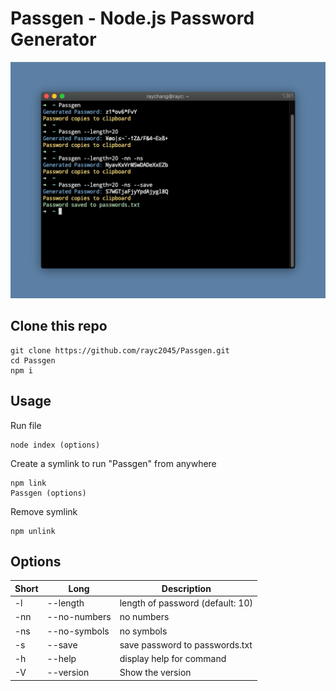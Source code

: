# Passgen - Node.js Password Generator

![Photo](https://raw.githubusercontent.com/rayc2045/Passgen/main/demo.png)

## Clone this repo
    git clone https://github.com/rayc2045/Passgen.git
    cd Passgen
    npm i

## Usage
Run file

    node index (options)

Create a symlink to run "Passgen" from anywhere

    npm link
    Passgen (options)

Remove symlink

    npm unlink

## Options
| Short | Long              | Description                      |
| ----- | ----------------- | -------------------------------- |
| -l    | --length <number> | length of password (default: 10) |
| -nn   | --no-numbers      | no numbers                       |
| -ns   | --no-symbols      | no symbols                       |
| -s    | --save            | save password to passwords.txt   |
| -h    | --help            | display help for command         |
| -V    | --version         | Show the version                 |